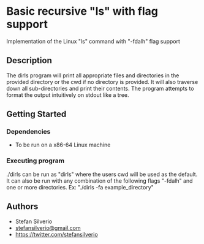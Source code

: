 # Basic recursive "ls" with flag support
Implementation of the Linux "ls" command with "-fdalh" flag support

## Description
The dirls program will print all appropriate files and directories in the provided directory or the cwd if no directory is provided. It will also traverse down all sub-directories and print their contents. The program attempts to format the output intuitively on stdout like a tree.

## Getting Started

### Dependencies

* To be run on a x86-64 Linux machine

### Executing program
./dirls can be run as "dirls" where the users cwd will be used as the default. It can also be run with any combination of the following flags "-fdalh" and one or more directories. Ex: "./dirls -fa example_directory"

## Authors

* Stefan Silverio
* stefansilverio@gmail.com
* https://twitter.com/stefansilverio